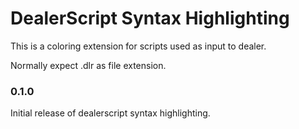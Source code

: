 # DealerScript Syntax Highlighting

This is a coloring extension for scripts used as input to dealer.

Normally expect .dlr as file extension.

### 0.1.0

Initial release of dealerscript syntax highlighting.


